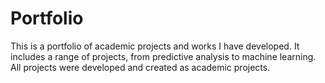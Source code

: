 # Portfolio
This is a portfolio of academic projects and works I have developed. It includes a range of projects, from  predictive analysis to machine learning. All projects were developed and created as academic projects.
